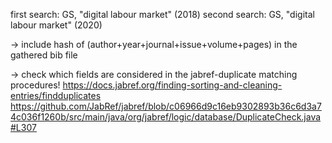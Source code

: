 first search: GS, "digital labour market" (2018)
second search: GS, "digital labour market" (2020)

-> include hash of (author+year+journal+issue+volume+pages) in the gathered bib file

-> check which fields are considered in the jabref-duplicate matching procedures!
https://docs.jabref.org/finding-sorting-and-cleaning-entries/findduplicates
https://github.com/JabRef/jabref/blob/c06966d9c16eb9302893b36c6d3a74c036f1260b/src/main/java/org/jabref/logic/database/DuplicateCheck.java#L307
